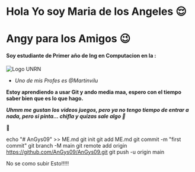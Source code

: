 # Hola Yo soy Maria de los Angeles :relieved: 
#   Angy para los Amigos :wink:

#### Soy estudiante de Primer año de Ing en Computacion en la :

![Logo UNRN](https://unrn.edu.ar/images/favicon/apple-touch-icon-144x144.png)

* *Uno de mis Profes es @Martinvilu*

**Estoy aprendiendo a usar Git  y ando media maa, espero con el tiempo saber bien que es lo que hago.**

***Uhmm me gustan los videos juegos, pero ya no tengo tiempo de entrar a nada, pero si pinta... chifla y quizas sale algo :eyes:***


🧉 


echo "# AnGys09" >> ME.md
git init
git add ME.md
git commit -m "first commit"
git branch -M main
git remote add origin https://github.com/AnGys09/AnGys09.git
git push -u origin main

No se como subir Esto!!!!!